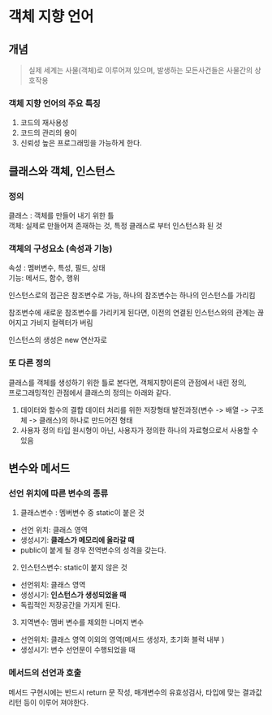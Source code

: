 # 객체 지향 언어

## 개념
> 실제 세계는 사물(객체)로 이루어져 있으며, 발생하는 모든사건들은 사물간의 상호작용

### 객체 지향 언어의 주요 특징

1. 코드의 재사용성
2. 코드의 관리의 용이
3. 신뢰성 높은 프로그래밍을 가능하게 한다. 

## 클래스와 객체, 인스턴스  

### 정의 
클래스 : 객체를 만들어 내기 위한 틀     
객체: 실제로 만들어져 존재하는 것, 특정 클래스로 부터  인스턴스화 된 것  

### 객체의 구성요소 (속성과 기능)

속성 : 멤버변수, 특성, 필드, 상태    
기능: 메서드, 함수, 행위


인스턴스로의 접근은 참조변수로 가능, 하나의 참조변수는 하나의 인스턴스를 가리킴

참조변수에 새로운 참조변수를 가리키게 된다면, 이전의 연결된 인스턴스와의 관계는 끊어지고 가비지 컬렉터가 버림


인스턴스의 생성은 new 연산자로   

### 또 다른 정의

클래스를 객체를 생성하기 위한 틀로 본다면, 객체지향이론의 관점에서 내린 정의,      
프로그래밍적인 관점에서 클래스의 정의는 아래와 같다. 

1. 데이터와 함수의 결합
데이터 처리를 위한 저장형태 발전과정(변수 -> 배열 -> 구조체 -> 클래스)의 하나로 만드어진 형태
2. 사용자 정의 타입 
원시형이 아닌, 사용자가 정의한 하나의 자료형으로서 사용할 수 있음  

## 변수와 메서드

### 선언 위치에 따른 변수의 종류 

1. 클래스변수 : 멤버변수 중 static이 붙은 것 
- 선언 위치: 클래스 영역     
- 생성시기: **클래스가 메모리에 올라갈 때**  
- public이 붙게 될 경우 전역변수의 성격을 갖는다. 
2. 인스턴스변수: static이 붙지 않은 것   
- 선언위치: 클래스 영역   
- 생성시기: **인스턴스가 생성되었을 때**
- 독립적인 저장공간을 가지게 된다. 
3. 지역변수: 멤버 변수를 제외한 나머지 변수   
- 선언위치: 클래스 영역 이외의 영역(메서드 생성자, 초기화 블럭 내부 )    
- 생성시기: 변수 선언문이 수행되었을 때  

### 메서드의 선언과 호출

메서드 구현시에는 반드시 return 문 작성, 매개변수의 유효성검사, 타입에 맞는 결과값 리턴 등이 이루어 져야한다. 



